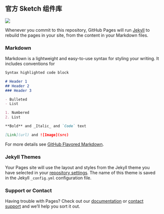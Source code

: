 ## 官方 Sketch 组件库
![][image-1]

Whenever you commit to this repository, GitHub Pages will run [Jekyll][1] to rebuild the pages in your site, from the content in your Markdown files.

### Markdown

Markdown is a lightweight and easy-to-use syntax for styling your writing. It includes conventions for

```markdown
Syntax highlighted code block

# Header 1
## Header 2
### Header 3

- Bulleted
- List

1. Numbered
2. List

**Bold** and _Italic_ and `Code` text

[Link](url) and ![Image](src)
```

For more details see [GitHub Flavored Markdown][2].

### Jekyll Themes

Your Pages site will use the layout and styles from the Jekyll theme you have selected in your [repository settings][3]. The name of this theme is saved in the Jekyll `_config.yml` configuration file.

### Support or Contact

Having trouble with Pages? Check out our [documentation][4] or [contact support][5] and we’ll help you sort it out.

[1]:	https://jekyllrb.com/
[2]:	https://guides.github.com/features/mastering-markdown/
[3]:	https://github.com/hobosans/sketch-library/settings/pages
[4]:	https://docs.github.com/categories/github-pages-basics/
[5]:	https://support.github.com/contact

[image-1]:	https://hobosans.github.io/sketch-library/image/01.png
